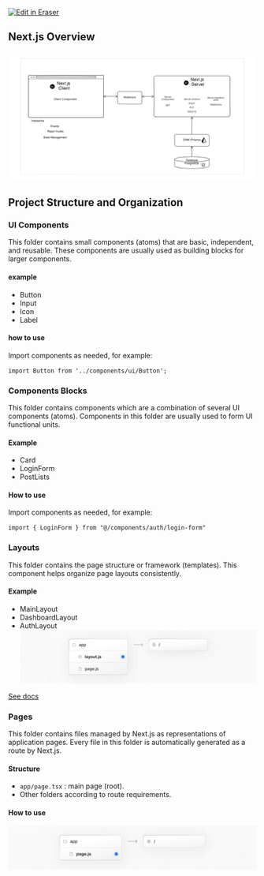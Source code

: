 <p><a target="_blank" href="https://app.eraser.io/workspace/9ppQVuj0eZZOmlQ6gopG" id="edit-in-eraser-github-link"><img alt="Edit in Eraser" src="https://firebasestorage.googleapis.com/v0/b/second-petal-295822.appspot.com/o/images%2Fgithub%2FOpen%20in%20Eraser.svg?alt=media&amp;token=968381c8-a7e7-472a-8ed6-4a6626da5501"></a></p>

## Next.js Overview
![nextjs overview](/.eraser/9ppQVuj0eZZOmlQ6gopG___Q8zgz5esN4Mg1mTXQabpGytoPCA3___---figure---cGa8K4DK50phEdpGjqnaT---figure---y9a-eZAaIkFWrcWJ-bukeA.png "nextjs overview")



## Project Structure and Organization
### UI Components
This folder contains small components (atoms) that are basic, independent, and reusable.
These components are usually used as building blocks for larger components.

#### example
- Button
- Input
- Icon
- Label
#### how to use
Import components as needed, for example:

```tsx
import Button from '../components/ui/Button';
```
### Components Blocks
This folder contains components which are a combination of several UI components (atoms).
Components in this folder are usually used to form UI functional units.

#### Example
- Card
- LoginForm
- PostLists
#### How to use
Import components as needed, for example:

```tsx
import { LoginForm } from "@/components/auth/login-form"
```



### Layouts
This folder contains the page structure or framework (templates).
This component helps organize page layouts consistently.

#### Example
- MainLayout
- DashboardLayout
- AuthLayout
![img](/.eraser/9ppQVuj0eZZOmlQ6gopG___Q8zgz5esN4Mg1mTXQabpGytoPCA3___hjrj-IASDsE05_88gioXL.png "")

[﻿See docs](https://nextjs.org/docs/app/building-your-application/routing/layouts-and-templates) 



### Pages
This folder contains files managed by Next.js as representations of application pages.
Every file in this folder is automatically generated as a route by Next.js.

#### Structure
- `app/page.tsx` : main page (root).
- Other folders according to route requirements.
#### How to use
![img](/.eraser/9ppQVuj0eZZOmlQ6gopG___Q8zgz5esN4Mg1mTXQabpGytoPCA3___dLyaQVhrhrrB7yHRdw7Qx.png "")





<!--- Eraser file: https://app.eraser.io/workspace/9ppQVuj0eZZOmlQ6gopG --->
